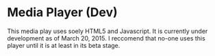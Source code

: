 # Media Player (Dev)
This media play uses soely HTML5 and Javascript.
It is currently under development as of March 20, 2015.
I reccomend that no-one uses this player until it is at least in its beta stage. 
